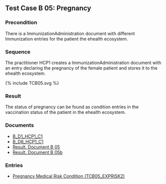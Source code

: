 ## Test Case B 05: Pregnancy


### Precondition
There is a ImmunizationAdministration document with different Immunization entries for the patient the ehealth ecosystem.

### Sequence

The practitioner HCP1 creates a ImmunizationAdministration document with an entry declaring the pregnancy of the female patient and stores it to the ehealth ecosystem.

<div>{% include TCB05.svg %}</div>

### Result
The status of pregnancy can be found as condition entries in the vaccination status of the patient in the ehealth ecosystem.

### Documents
* [B_D1_HCP1_C1](Bundle-B-D1-HCP1-C1.html)
* [B_D6_HCP1_C1](Bundle-B-D6-HCP1-C1.html)
* [Result. Document B 05](Bundle-RDB05.html)
* [Result. Document B 05b](Bundle-RDB05b.html)

### Entries
* [Pregnancy Medical Risk Condition (TCB05_EXPRISK2)](Condition-TCB05-EXPRISK2.html)
